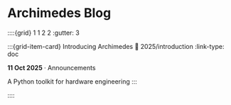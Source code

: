 
# Archimedes Blog

::::{grid} 1 1 2 2
:gutter: 3

:::{grid-item-card} Introducing Archimedes
:link: 2025/introduction
:link-type: doc

**11 Oct 2025** · Announcements

A Python toolkit for hardware engineering
:::

::::
